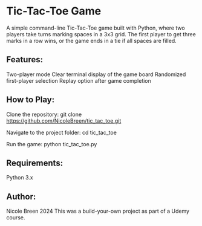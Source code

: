 # Tic-Tac-Toe Game
A simple command-line Tic-Tac-Toe game built with Python, where two players take turns marking spaces in a 3x3 grid. 
The first player to get three marks in a row wins, or the game ends in a tie if all spaces are filled.

## Features:
Two-player mode
Clear terminal display of the game board
Randomized first-player selection
Replay option after game completion

## How to Play:
Clone the repository:
git clone https://github.com/NicoleBreen/tic_tac_toe.git

Navigate to the project folder:
cd tic_tac_toe

Run the game:
python tic_tac_toe.py

## Requirements:
Python 3.x

## Author:
Nicole Breen 2024
This was a build-your-own project as part of a Udemy course.
